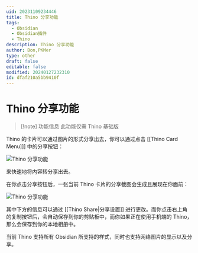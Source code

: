 ```yaml
---
uid: 20231109234446
title: Thino 分享功能
tags:
  - Obsidian
  - Obsidian插件
  - Thino
description: Thino 分享功能
author: Bon,PKMer
type: other
draft: false
editable: false
modified: 20240127232310
id: dfaf210a5bb9410f
---
```


# Thino 分享功能

> [!note] 功能信息
> 此功能仅需 Thino 基础版

Thino 的卡片可以通过图片的形式分享出去，你可以通过点击 [[Thino Card Menu]]] 中的分享按钮：

![Thino 分享功能](https://cdn.pkmer.cn/images/Pasted%20image%2020231109151706.png!pkmer)

来快速地将内容转分享出去。

在你点击分享按钮后，一张当前 Thino 卡片的分享截图会生成且展现在你面前：

![Thino 分享功能](https://cdn.pkmer.cn/images/Pasted%20image%2020231109151812.png!pkmer)

其中下方的信息可以通过 [[Thino Share|分享设置]] 进行更改。而你点击右上角的复制按钮后，会自动保存到你的剪贴板中，而你如果正在使用手机端的 Thino，那么会保存到你的本地相册中。

当前 Thino 支持所有 Obsidian 所支持的样式，同时也支持网络图片的显示以及分享。